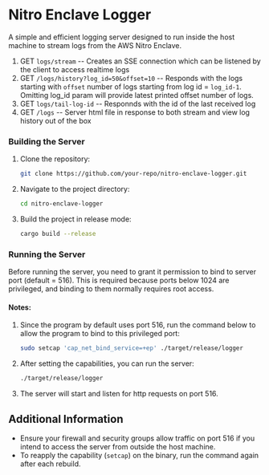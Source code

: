 # Nitro Enclave Logger

A simple and efficient logging server designed to run inside the host machine to stream logs from the AWS Nitro Enclave.

1. GET `logs/stream` -- Creates an SSE connection which can be listened by the client to access realtime logs
2. GET `/logs/history?log_id=50&offset=10` -- Responds with the logs starting with `offset` number of logs starting from log id = `log_id-1`. Omitting log_id param will provide latest printed offset number of logs.
3. GET `logs/tail-log-id` -- Responnds with the id of the last received log
3. GET `/logs` -- Server html file in response to both stream and view log history out of the box

### Building the Server

1. Clone the repository:

    ```bash
    git clone https://github.com/your-repo/nitro-enclave-logger.git
    ```

2. Navigate to the project directory:

    ```bash
    cd nitro-enclave-logger
    ```

3. Build the project in release mode:

    ```bash
    cargo build --release
    ```

### Running the Server

Before running the server, you need to grant it permission to bind to server port (default = 516). This is required because ports below 1024 are privileged, and binding to them normally requires root access.

#### Notes:

1. Since the program by default uses port 516, run the command below to allow the program to bind to this privileged port:

    ```bash
    sudo setcap 'cap_net_bind_service=+ep' ./target/release/logger
    ```

2. After setting the capabilities, you can run the server:

    ```bash
    ./target/release/logger
    ```

3. The server will start and listen for http requests on port 516.

## Additional Information

- Ensure your firewall and security groups allow traffic on port 516 if you intend to access the server from outside the host machine.
- To reapply the capability (`setcap`) on the binary, run the command again after each rebuild.

